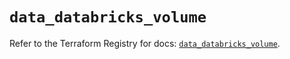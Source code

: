 # `data_databricks_volume`

Refer to the Terraform Registry for docs: [`data_databricks_volume`](https://registry.terraform.io/providers/databricks/databricks/1.71.0/docs/data-sources/volume).

